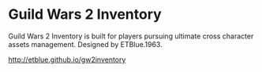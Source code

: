 # Guild Wars 2 Inventory

Guild Wars 2 Inventory is built for players pursuing ultimate cross character assets management. Designed by ETBlue.1963.

http://etblue.github.io/gw2inventory  